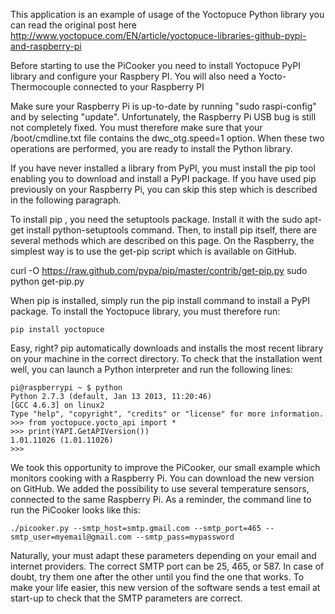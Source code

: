 This application is an example of usage of the Yoctopuce Python library  you can read the original post here  http://www.yoctopuce.com/EN/article/yoctopuce-libraries-github-pypi-and-raspberry-pi


Before starting to use the PiCooker you need to install Yoctopuce PyPI library and configure your Raspbery PI. You will also need a Yocto-Thermocouple connected to your Raspberry PI

Make sure your Raspberry Pi is up-to-date by running "sudo raspi-config" and by selecting "update". Unfortunately, the Raspberry Pi USB bug is still not completely fixed. You must therefore make sure that your /boot/cmdline.txt file contains the dwc_otg.speed=1 option. When these two operations are performed, you are ready to install the Python library. 

If you have never installed a library from PyPI, you must install the pip tool enabling you to download and install a PyPI package. If you have used pip previously on your Raspberry Pi, you can skip this step which is described in the following paragraph. 

To install pip , you need the setuptools package. Install it with the sudo apt-get install python-setuptools command. Then, to install pip itself, there are several methods which are described on this page. On the Raspberry, the simplest way is to use the get-pip script which is available on GitHub. 

  curl -O https://raw.github.com/pypa/pip/master/contrib/get-pip.py
	sudo python get-pip.py

When pip is installed, simply run the pip install command to install a PyPI package. To install the Yoctopuce library, you must therefore run: 

	pip install yoctopuce

Easy, right? pip automatically downloads and installs the most recent library on your machine in the correct directory. To check that the installation went well, you can launch a Python interpreter and run the following lines: 

	pi@raspberrypi ~ $ python
	Python 2.7.3 (default, Jan 13 2013, 11:20:46)
	[GCC 4.6.3] on linux2
	Type "help", "copyright", "credits" or "license" for more information.
	>>> from yoctopuce.yocto_api import *
	>>> print(YAPI.GetAPIVersion())
	1.01.11026 (1.01.11026)
	>>>


We took this opportunity to improve the PiCooker, our small example which monitors cooking with a Raspberry Pi. You can download the new version on GitHub. We added the possibility to use several temperature sensors, connected to the same Raspberry Pi. As a reminder, the command line to run the PiCooker looks like this: 

	./picooker.py --smtp_host=smtp.gmail.com --smtp_port=465 --smtp_user=myemail@gmail.com --smtp_pass=mypassword

Naturally, your must adapt these parameters depending on your email and internet providers. The correct SMTP port can be 25, 465, or 587. In case of doubt, try them one after the other until you find the one that works. To make your life easier, this new version of the software sends a test email at start-up to check that the SMTP parameters are correct.
